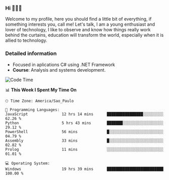 


### Hi 🙋🏽‍♂️

Welcome to my profile, here you should find a little bit of everything, if something interests you, call me! Let's talk,
I am a young enthusiast and lover of technology, I like to observe and know how things really work behind the curtains, 
education will transform the world, especially when it is allied to technology.

### Detailed information
* Focused in aplications C# using .NET Framework
* **Course**: Analysis and systems development.

<!--START_SECTION:waka-->
![Code Time](http://img.shields.io/badge/Code%20Time-429%20hrs%2023%20mins-blue)

📊 **This Week I Spent My Time On** 

```text
🕑︎ Time Zone: America/Sao_Paulo

💬 Programming Languages: 
JavaScript               12 hrs 14 mins      ████████████████░░░░░░░░░   62.26 % 
Python                   5 hrs 43 mins       ███████░░░░░░░░░░░░░░░░░░   29.12 % 
PowerShell               56 mins             █░░░░░░░░░░░░░░░░░░░░░░░░   04.79 % 
Assembly                 33 mins             █░░░░░░░░░░░░░░░░░░░░░░░░   02.82 % 
Prolog                   11 mins             ░░░░░░░░░░░░░░░░░░░░░░░░░   01.01 % 

💻 Operating System: 
Windows                  19 hrs 39 mins      █████████████████████████   100.00 % 
```


<!--END_SECTION:waka-->


